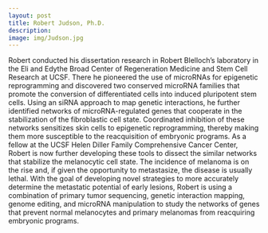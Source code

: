 ```yaml
---
layout: post
title: Robert Judson, Ph.D.
description:
image: img/Judson.jpg
---
```


Robert conducted his dissertation research in Robert Blelloch’s laboratory in the Eli and Edythe Broad Center of Regeneration Medicine and Stem Cell Research at UCSF. There he pioneered the use of microRNAs for epigenetic reprogramming and discovered two conserved microRNA families that promote the conversion of differentiated cells into induced pluripotent stem cells. Using an siRNA approach to map genetic interactions, he further identified networks of microRNA-regulated genes that cooperate in the stabilization of the fibroblastic cell state. Coordinated inhibition of these networks sensitizes skin cells to epigenetic reprogramming, thereby making them more susceptible to the reacquisition of embryonic programs.  As a fellow at the UCSF Helen Diller Family Comprehensive Cancer Center, Robert is now further developing these tools to dissect the similar networks that stabilize the melanocytic cell state. The incidence of melanoma is on the rise and, if given the opportunity to metastasize, the disease is usually lethal. With the goal of developing novel strategies to more accurately determine the metastatic potential of early lesions, Robert is using a combination of primary tumor sequencing, genetic interaction mapping, genome editing, and microRNA manipulation to study the networks of genes that prevent normal melanocytes and primary melanomas from reacquiring embryonic programs.
